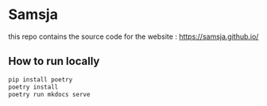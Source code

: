 # Samsja

this repo contains the source code for the website : https://samsja.github.io/


## How to run locally

```bash
pip install poetry
poetry install
poetry run mkdocs serve
```

